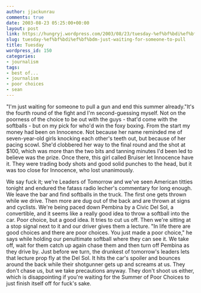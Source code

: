 ```yaml
---
author: jjackunrau
comments: true
date: 2003-08-23 05:25:00+00:00
layout: post
link: https://hungryj.wordpress.com/2003/08/23/tuesday-%ef%bf%bdi%ef%bf%bdm-just-waiting-for-someone-to-pull/
slug: tuesday-%ef%bf%bdi%ef%bf%bdm-just-waiting-for-someone-to-pull
title: Tuesday
wordpress_id: 150
categories:
- journalism
tags:
- best of...
- journalism
- poor choices
- sean
---
```


"I'm just waiting for someone to pull a gun and end this summer already."It's the fourth round of the fight and I'm second-guessing myself.  Not on the poorness of the choice to be out with the guys - that'd come with the softballs - but on my pick for who'd win the foxy boxing.  From the start my money had been on Innocence.  Not because her name reminded me of seven-year-old girls knocking each other's teeth out, but because of her pacing scowl.  She'd clobbered her way to the final round and the shot at $100, which was more than the two bits and tanning minutes I'd been led to believe was the prize.  Once there, this girl called Bruiser let Innocence have it.  They were trading body shots and good solid punches to the head, but it was too close for Innocence, who lost unanimously.

We say fuck it; we're Leaders of Tomorrow and we've seen American titties tonight and endured the fatass radio lecher's commentary for long enough.  We leave the bar and find softballs in the truck.  The first one gets thrown while we drive.  Then more are dug out of the back and are thrown at signs and cyclists.  We're being paced down Pembina by a Civic Del Sol, a convertible, and it seems like a really good idea to throw a softball into the car.  Poor choice, but a good idea.  It tries to cut us off.  Then we're sitting at a stop signal next to it and our driver gives them a lecture. "In life there are good choices and there are poor choices. You just made a poor choice," he says while holding our penultimate softball where they can see it.  We take off, wait for them catch up again chase them and then turn off Pembina as they drive by.  Just before we turn, the drunkest of tomorrow's leaders lets that lecture prop fly at the Del Sol.  It hits the car's spoiler and bounces around the back while their shotgunner gets up and screams at us.  They don't chase us, but we take precautions anyway.  They don't shoot us either, which is disappointing if you're waiting for the Summer of Poor Choices to just finish itself off for fuck's sake.
